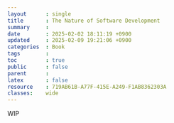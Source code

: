 ```yaml
---
layout      : single
title       : The Nature of Software Development
summary     : 
date        : 2025-02-02 18:11:19 +0900
updated     : 2025-02-09 19:21:06 +0900
categories  : Book 
tags        : 
toc         : true
public      : false
parent      : 
latex       : false
resource    : 719AB61B-A77F-415E-A249-F1AB8362303A
classes:    wide
---
```


WIP

